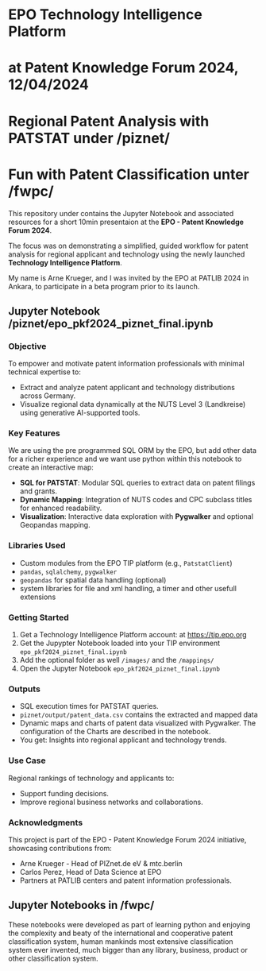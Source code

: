 # EPO Technology Intelligence Platform
# at Patent Knowledge Forum 2024, 12/04/2024
# Regional Patent Analysis with PATSTAT under /piznet/
# Fun with Patent Classification unter /fwpc/

This repository under contains the Jupyter Notebook and associated resources for a short 10min presentaion at the **EPO - Patent Knowledge Forum 2024**. 

The focus was on demonstrating a simplified, guided workflow for patent analysis for regional applicant and technology using the newly launched **Technology Intelligence Platform**.

My name is Arne Krueger, and I was invited by the EPO at PATLIB 2024 in Ankara, to participate in a beta program prior to its launch. 

## Jupyter Notebook /piznet/epo_pkf2024_piznet_final.ipynb

### Objective
To empower and motivate patent information professionals with minimal technical expertise to:
- Extract and analyze patent applicant and technology distributions across Germany.
- Visualize regional data dynamically at the NUTS Level 3 (Landkreise) using generative AI-supported tools.

### Key Features
We are using the pre programmed SQL ORM by the EPO, but add other data for a richer experience and we want use python within this notebook to create an interactive map:
- **SQL for PATSTAT**: Modular SQL queries to extract data on patent filings and grants.
- **Dynamic Mapping**: Integration of NUTS codes and CPC subclass titles for enhanced readability.
- **Visualization**: Interactive data exploration with **Pygwalker** and optional Geopandas mapping.

### Libraries Used
- Custom modules from the EPO TIP platform (e.g., `PatstatClient`)
- `pandas`, `sqlalchemy`, `pygwalker`
- `geopandas` for spatial data handling (optional)
- system libraries for file and xml handling, a timer and other usefull extensions

### Getting Started
1. Get a Technology Intelligence Platform account:
   	at https://tip.epo.org
2. Get the Jupypter Notebook loaded into your TIP environment
    `epo_pkf2024_piznet_final.ipynb`
4. Add the optional folder as well
    `/images/` and the `/mappings/`
6. Open the Jupyter Notebook
	`epo_pkf2024_piznet_final.ipynb`
	
### Outputs
- SQL execution times for PATSTAT queries.
- `piznet/output/patent_data.csv` contains the extracted and mapped data
- Dynamic maps and charts of patent data visualized with Pygwalker. The configuration of the Charts are described in the notebook. 
- You get: Insights into regional applicant and technology trends.

### Use Case

Regional rankings of technology and applicants to:
- Support funding decisions.
- Improve regional business networks and collaborations.

### Acknowledgments
This project is part of the EPO - Patent Knowledge Forum 2024 initiative, showcasing contributions from:
- Arne Krueger - Head of PIZnet.de eV & mtc.berlin
- Carlos Perez, Head of Data Science at EPO
- Partners at PATLIB centers and patent information professionals.


## Jupyter Notebooks in /fwpc/ 

These notebooks were developed as part of learning python and enjoying the complexity and beaty of the international and cooperative patent classification system, human mankinds most extensive classification system ever invented, much bigger than any library, business, product or other classification system. 


